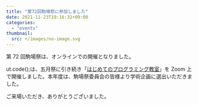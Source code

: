 ```yaml
---
title: "第72回駒場祭に参加しました"
date: 2021-11-23T19:16:32+09:00
categories:
  - "events"
thumbnail:
  src: +/images/no-image.svg
---
```


第 72 回駒場祭は、オンラインでの開催となりました。

ut.code();は、五月祭に引き続き「[はじめてのプログラミング教室](https://www.komabasai.net/72/visitor/kikaku/373)」を Zoom 上で開催しました。本年度は、駒場祭委員会の皆様より学術企画に選出いただきました。

ご来場いただき、ありがとうございました。
